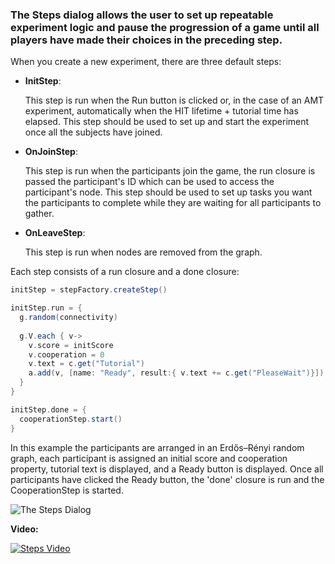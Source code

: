 ### The Steps dialog allows the user to set up repeatable experiment logic and pause the progression of a game until all players have made their choices in the preceding step.

When you create a new experiment, there are three default steps:

- **InitStep**: 

    This step is run when the Run button is clicked or, in the case of an AMT experiment, automatically when the HIT lifetime + tutorial time has elapsed. This step should be used to set up and start the experiment once all the subjects have joined.   

- **OnJoinStep**:

    This step is run when the participants join the game, the run closure is passed the participant's ID which can be used to access the participant's node. This step should be used to set up tasks you want the participants to complete while they are waiting for all participants to gather.

- **OnLeaveStep**:

    This step is run when nodes are removed from the graph.

Each step consists of a run closure and a done closure:

```groovy
initStep = stepFactory.createStep()

initStep.run = {
  g.random(connectivity)
  
  g.V.each { v->
    v.score = initScore
    v.cooperation = 0
    v.text = c.get("Tutorial")
    a.add(v, [name: "Ready", result:{ v.text += c.get("PleaseWait")}])
  }
}

initStep.done = {
  cooperationStep.start()
}
```

In this example the participants are arranged in an Erdős–Rényi random graph, each participant is assigned an initial score and cooperation property, tutorial text is displayed, and a Ready button is displayed. Once all participants have clicked the Ready button, the 'done' closure is run and the CooperationStep is started.

![The Steps Dialog](https://github.com/human-nature-lab/breadboard/wiki/images/the-steps-dialog.png)

**Video:**

[![Steps Video](http://img.youtube.com/vi/bdLhCn9kI18/0.jpg)](http://www.youtube.com/watch?v=bdLhCn9kI18)
